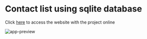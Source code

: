 # Contact list using sqlite database

Click [here](https://contact-list-web.vercel.app/) to access the website with the project online

![app-preview](https://user-images.githubusercontent.com/51159478/102900368-f2ff0500-444a-11eb-8f18-85e24fdd5116.png)

